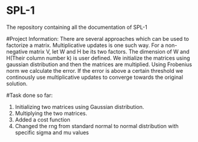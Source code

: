 # SPL-1
The repository containing all the documentation of SPL-1

#Project Information:
There are several approaches which can be used to factorize a matrix. Multiplicative updates is one such way. 
For a non-negative matrix V, let W and H be its two factors. The dimension of W and H(Their column number k) is user defined. We initialize the matrices using gaussian distribution and then the matrices are multiplied.
Using Frobenius norm we calculate the error. If the error is above a certain threshold we continously use multiplicative updates to converge towards the original solution.

#Task done so far:
1. Initializing two matrices using Gaussian distribution.
2. Multiplying the two matrices.
3. Added a cost function
4. Changed the rng from standard normal to normal distribution with specific sigma and mu values



